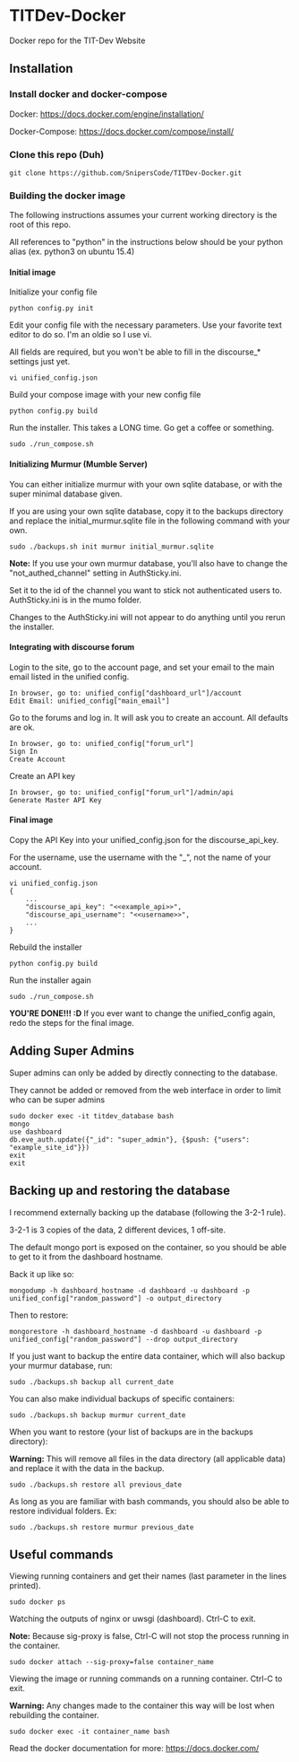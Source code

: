 # TITDev-Docker
Docker repo for the TIT-Dev Website

## Installation
### Install docker and docker-compose

Docker: https://docs.docker.com/engine/installation/

Docker-Compose: https://docs.docker.com/compose/install/

### Clone this repo (Duh)

```
git clone https://github.com/SnipersCode/TITDev-Docker.git
```

### Building the docker image
The following instructions assumes your current working directory is the root of this repo.

All references to "python" in the instructions below should be your python alias (ex. python3 on ubuntu 15.4)

#### Initial image
Initialize your config file

```
python config.py init
```

Edit your config file with the necessary parameters. Use your favorite text editor to do so. I'm an oldie so I use vi.

All fields are required, but you won't be able to fill in the discourse_* settings just yet.

```
vi unified_config.json
```

Build your compose image with your new config file

```
python config.py build
```

Run the installer. This takes a LONG time. Go get a coffee or something.

```
sudo ./run_compose.sh
```

#### Initializing Murmur (Mumble Server)
You can either initialize murmur with your own sqlite database, or with the super minimal database given. 

If you are using your own sqlite database, copy it to the backups directory and replace the initial_murmur.sqlite file in the following command with your own.

```
sudo ./backups.sh init murmur initial_murmur.sqlite
```

**Note:** If you use your own murmur database, you'll also have to change the "not_authed_channel" setting in AuthSticky.ini.

Set it to the id of the channel you want to stick not authenticated users to. AuthSticky.ini is in the mumo folder.

Changes to the AuthSticky.ini will not appear to do anything until you rerun the installer.

#### Integrating with discourse forum
Login to the site, go to the account page, and set your email to the main email listed in the unified config.

```
In browser, go to: unified_config["dashboard_url"]/account
Edit Email: unified_config["main_email"]
```

Go to the forums and log in. It will ask you to create an account. All defaults are ok.

```
In browser, go to: unified_config["forum_url"]
Sign In
Create Account
```

Create an API key

```
In browser, go to: unified_config["forum_url"]/admin/api
Generate Master API Key
```

#### Final image
Copy the API Key into your unified_config.json for the discourse_api_key.

For the username, use the username with the "_", not the name of your account.

```
vi unified_config.json
{
    ...
	"discourse_api_key": "<<example_api>>",
	"discourse_api_username": "<<username>>",
	...
}
```

Rebuild the installer

```
python config.py build
```

Run the installer again

```
sudo ./run_compose.sh
```

**YOU'RE DONE!!! :D**
If you ever want to change the unified_config again, redo the steps for the final image.

## Adding Super Admins
Super admins can only be added by directly connecting to the database.

They cannot be added or removed from the web interface in order to limit who can be super admins

```
sudo docker exec -it titdev_database bash
mongo
use dashboard
db.eve_auth.update({"_id": "super_admin"}, {$push: {"users": "example_site_id"}})
exit
exit
```

## Backing up and restoring the database
I recommend externally backing up the database (following the 3-2-1 rule).

3-2-1 is 3 copies of the data, 2 different devices, 1 off-site.

The default mongo port is exposed on the container, so you should be able to get to it from the dashboard hostname.

Back it up like so:

```
mongodump -h dashboard_hostname -d dashboard -u dashboard -p unified_config["random_password"] -o output_directory
```

Then to restore:

```
mongorestore -h dashboard_hostname -d dashboard -u dashboard -p unified_config["random_password"] --drop output_directory
```

If you just want to backup the entire data container, which will also backup your murmur database, run:

```
sudo ./backups.sh backup all current_date
```

You can also make individual backups of specific containers:

```
sudo ./backups.sh backup murmur current_date
```

When you want to restore (your list of backups are in the backups directory):

**Warning:** This will remove all files in the data directory (all applicable data) and replace it with the data in the backup.

```
sudo ./backups.sh restore all previous_date
```

As long as you are familiar with bash commands, you should also be able to restore individual folders. Ex:

```
sudo ./backups.sh restore murmur previous_date
```

## Useful commands

Viewing running containers and get their names (last parameter in the lines printed).

```
sudo docker ps
```

Watching the outputs of nginx or uwsgi (dashboard). Ctrl-C to exit.

**Note:** Because sig-proxy is false, Ctrl-C will not stop the process running in the container.

```
sudo docker attach --sig-proxy=false container_name
```

Viewing the image or running commands on a running container. Ctrl-C to exit.

**Warning:** Any changes made to the container this way will be lost when rebuilding the container.

```
sudo docker exec -it container_name bash
```

Read the docker documentation for more: https://docs.docker.com/